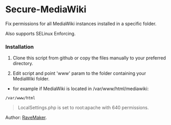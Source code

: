 Secure-MediaWiki
================

Fix permissions for all MediaWiki instances installed in a specific folder.

Also supports SELinux Enforcing.

### Installation

1. Clone this script from github or copy the files manually to your preferred directory.

2. Edit script and point 'www' param to the folder containing your MediaWiki folder.

- for example if MediaWiki is located in /var/www/html/mediawiki:

```
/var/www/html
```

> LocalSettings.php is set to root:apache with 640 permissions. 

Author: [RaveMaker][RaveMaker].

[RaveMaker]: http://ravemaker.net
 
